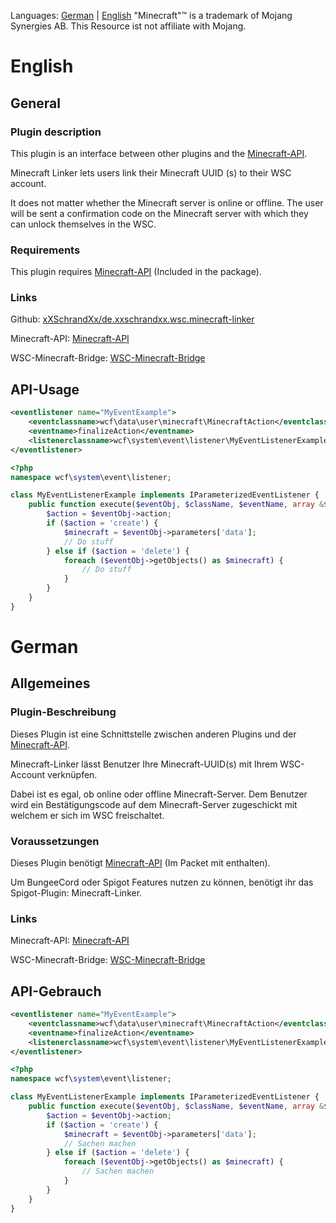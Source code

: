 Languages: [German](#----german) | [English](#----english)
"Minecraft"™ is a trademark of Mojang Synergies AB. This Resource ist not affiliate with Mojang.
<h1>
    English
</h1>
<h2>
    General
</h2>
<h3>
    Plugin description
</h3>
<p>This plugin is an interface between other plugins and the <a href="https://www.woltlab.com/pluginstore/file/7185-minecraft-api/">Minecraft-API</a>.</p>
<p>Minecraft Linker lets users link their Minecraft UUID (s) to their WSC account.</p>
<p>It does not matter whether the Minecraft server is online or offline. The user will be sent a confirmation code on the Minecraft server with which they can unlock themselves in the WSC.</p>
<h3>
    Requirements
</h3>
<p>This plugin requires <a href="https://www.woltlab.com/pluginstore/file/7185-minecraft-api/">Minecraft-API</a> (Included in the package).</p>
<h3>
    Links
</h3>
<p>Github: <a href="https://github.com/xXSchrandXx/de.xxschrandxx.wsc.minecraft-linker">xXSchrandXx/de.xxschrandxx.wsc.minecraft-linker</a></p>
<p>Minecraft-API: <a href="https://www.woltlab.com/pluginstore/file/7185-minecraft-api/">Minecraft-API</a></p>
<p>WSC-Minecraft-Bridge: <a href="https://www.spigotmc.org/resources/wsc-minecraft-bridge.100716/">WSC-Minecraft-Bridge</a></p>
<h2>
    API-Usage
</h2>

```XML
<eventlistener name="MyEventExample">
    <eventclassname>wcf\data\user\minecraft\MinecraftAction</eventclassname>
    <eventname>finalizeAction</eventname>
    <listenerclassname>wcf\system\event\listener\MyEventListenerExample</listenerclassname>
</eventlistener>
```

```PHP
<?php
namespace wcf\system\event\listener;

class MyEventListenerExample implements IParameterizedEventListener {
    public function execute($eventObj, $className, $eventName, array &$parameters) {
        $action = $eventObj->action;
        if ($action = 'create') {
            $minecraft = $eventObj->parameters['data'];
            // Do stuff
        } else if ($action = 'delete') {
            foreach ($eventObj->getObjects() as $minecraft) {
                // Do stuff
            }
        }
    }
}
```
<h1>
    German
</h1>
<h2>
    Allgemeines
</h2>
<h3>
    Plugin-Beschreibung
</h3>
<p>Dieses Plugin ist eine Schnittstelle zwischen anderen Plugins und der <a href="https://www.woltlab.com/pluginstore/file/7185-minecraft-api/">Minecraft-API</a>.</p>
<p>Minecraft-Linker lässt Benutzer Ihre Minecraft-UUID(s) mit Ihrem WSC-Account verknüpfen.</p>
<p>Dabei ist es egal, ob online oder offline Minecraft-Server. Dem Benutzer wird ein Bestätigungscode auf dem Minecraft-Server zugeschickt mit welchem er sich im WSC freischaltet.</p>
<h3>
    Voraussetzungen
</h3>
<p>Dieses Plugin benötigt <a href="https://www.woltlab.com/pluginstore/file/7185-minecraft-api/">Minecraft-API</a> (Im Packet mit enthalten).</p>
<p>Um BungeeCord oder Spigot Features nutzen zu können, benötigt ihr das Spigot-Plugin: Minecraft-Linker.</p>
<h3>
    Links
</h3>
<p>Minecraft-API: <a href="https://www.woltlab.com/pluginstore/file/7185-minecraft-api/">Minecraft-API</a></p>
<p>WSC-Minecraft-Bridge: <a href="https://www.spigotmc.org/resources/wsc-minecraft-bridge.100716/">WSC-Minecraft-Bridge</a></p>
<h2>
    API-Gebrauch
</h2>

```XML
<eventlistener name="MyEventExample">
    <eventclassname>wcf\data\user\minecraft\MinecraftAction</eventclassname>
    <eventname>finalizeAction</eventname>
    <listenerclassname>wcf\system\event\listener\MyEventListenerExample</listenerclassname>
</eventlistener>
```

```PHP
<?php
namespace wcf\system\event\listener;

class MyEventListenerExample implements IParameterizedEventListener {
    public function execute($eventObj, $className, $eventName, array &$parameters) {
        $action = $eventObj->action;
        if ($action = 'create') {
            $minecraft = $eventObj->parameters['data'];
            // Sachen machen
        } else if ($action = 'delete') {
            foreach ($eventObj->getObjects() as $minecraft) {
                // Sachen machen
            }
        }
    }
}
```